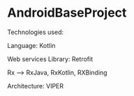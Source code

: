 # AndroidBaseProject

Technologies used:

Language: Kotlin

Web services Library: Retrofit

Rx --> RxJava, RxKotlin, RXBinding

Architecture:
VIPER

